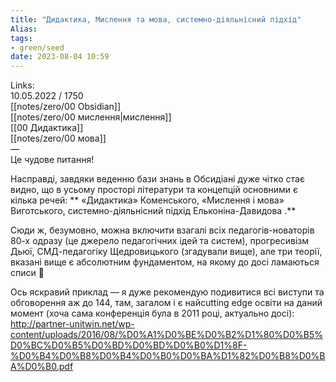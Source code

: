 ```yaml
---
title: "Дидактика, Мислення та мова, системно-діяльнісний підхід"
Alias: 
tags:
- green/seed
date: 2023-08-04 10:59
---
```

Links:  
10.05.2022 / 1750  
[[notes/zero/00 Obsidian]]  
[[notes/zero/00 мислення|мислення]]  
[[00 Дидактика]]  
[[notes/zero/00 мова]]  
—  
Це чудове питання!

Насправді, завдяки веденню бази знань в Обсидіані дуже чітко стає видно, що в усьому просторі літератури та концепцій основними є кілька речей: ** «Дидактика» Коменського, «Мислення і мова» Виготського, системно-діяльнісний підхід Ельконіна-Давидова .**

Сюди ж, безумовно, можна включити взагалі всіх педагогів-новаторів 80-х одразу (це джерело педагогічних ідей та систем), прогресивізм Дьюї, СМД-педагогіку Щедровицького (згадували вище), але три теорії, вказані вище є абсолютним фундаментом, на якому до досі ламаються списи 🙂

Ось яскравий приклад — я дуже рекомендую подивитися всі виступи та обговорення аж до 144, там, загалом і є найcutting edge освіти на даний момент (хоча сама конференція була в 2011 році, актуально досі): http://partner-unitwin.net/wp-content/uploads/2016/08/%D0%A1%D0%BE%D0%B2%D1%80%D0%B5%D0%BC%D0%B5%D0%BD%D0%BD%D0%B0%D1%8F-%D0%B4%D0%B8%D0%B4%D0%B0%D0%BA%D1%82%D0%B8%D0%BA%D0%B0.pdf
